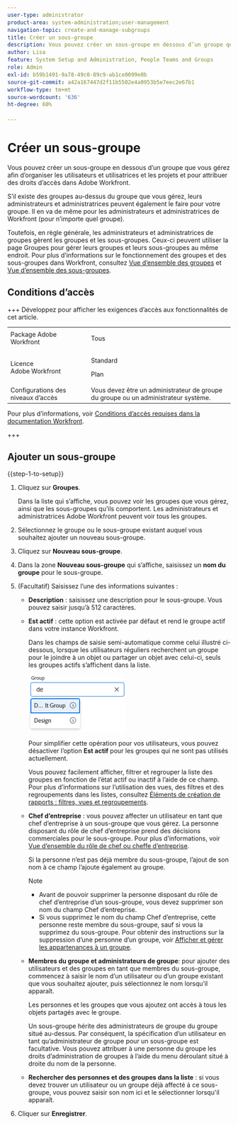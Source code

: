 ```yaml
---
user-type: administrator
product-area: system-administration;user-management
navigation-topic: create-and-manage-subgroups
title: Créer un sous-groupe
description: Vous pouvez créer un sous-groupe en dessous d’un groupe que vous gérez afin d’organiser les utilisateurs et utilisatrices et les projets et pour attribuer des droits d’accès dans Adobe Workfront. En règle générale, les administrateurs et administratrices de groupes gèrent les groupes et les sous-groupes. Ceux-ci peuvent utiliser la page Groupes pour gérer leurs groupes et leurs sous-groupes au même endroit.
author: Lisa
feature: System Setup and Administration, People Teams and Groups
role: Admin
exl-id: b59b1491-9a78-49c0-89c9-ab1ce0099e0b
source-git-commit: a42a167447d2f11b5502e4a0953b5e7eec2e67b1
workflow-type: tm+mt
source-wordcount: '636'
ht-degree: 60%

---
```


# Créer un sous-groupe

Vous pouvez créer un sous-groupe en dessous d’un groupe que vous gérez afin d’organiser les utilisateurs et utilisatrices et les projets et pour attribuer des droits d’accès dans Adobe Workfront.

S’il existe des groupes au-dessus du groupe que vous gérez, leurs administrateurs et administratrices peuvent également le faire pour votre groupe. Il en va de même pour les administrateurs et administratrices de Workfront (pour n’importe quel groupe).

Toutefois, en règle générale, les administrateurs et administratrices de groupes gèrent les groupes et les sous-groupes. Ceux-ci peuvent utiliser la page Groupes pour gérer leurs groupes et leurs sous-groupes au même endroit. Pour plus d’informations sur le fonctionnement des groupes et des sous-groupes dans Workfront, consultez [Vue d’ensemble des groupes](../../../administration-and-setup/manage-groups/groups-overview/groups.md) et [Vue d’ensemble des sous-groupes](../../../administration-and-setup/manage-groups/groups-overview/subgroups.md).

## Conditions d’accès

+++ Développez pour afficher les exigences d’accès aux fonctionnalités de cet article.

<table style="table-layout:auto"> 
 <col> 
 <col> 
 <tbody> 
  <tr> 
   <td>Package Adobe Workfront</td> 
   <td><p>Tous</p></td> 
  </tr> 
  <tr> 
   <td>Licence Adobe Workfront</td> 
   <td><p>Standard</p>
       <p>Plan</p></td>
  </tr>
  <tr> 
   <td>Configurations des niveaux d’accès</td> 
   <td>Vous devez être un administrateur de groupe du groupe ou un administrateur système.</td>
  </tr>
 </tbody> 
</table>

Pour plus d’informations, voir [Conditions d’accès requises dans la documentation Workfront](/help/quicksilver/administration-and-setup/add-users/access-levels-and-object-permissions/access-level-requirements-in-documentation.md).

+++

## Ajouter un sous-groupe

{{step-1-to-setup}}

1. Cliquez sur **Groupes**.

   Dans la liste qui s’affiche, vous pouvez voir les groupes que vous gérez, ainsi que les sous-groupes qu’ils comportent. Les administrateurs et administratrices Adobe Workfront peuvent voir tous les groupes.

1. Sélectionnez le groupe ou le sous-groupe existant auquel vous souhaitez ajouter un nouveau sous-groupe.
1. Cliquez sur **Nouveau sous-groupe**.
1. Dans la zone **Nouveau sous-groupe** qui s’affiche, saisissez un **nom du groupe** pour le sous-groupe.
1. (Facultatif) Saisissez l’une des informations suivantes :

   * **Description** : saisissez une description pour le sous-groupe. Vous pouvez saisir jusqu’à 512 caractères.
   * **Est actif** : cette option est activée par défaut et rend le groupe actif dans votre instance Workfront.

     Dans les champs de saisie semi-automatique comme celui illustré ci-dessous, lorsque les utilisateurs réguliers recherchent un groupe pour le joindre à un objet ou partager un objet avec celui-ci, seuls les groupes actifs s’affichent dans la liste.

     ![Champ de saisie semi-automatique pour un groupe](assets/typeahead-for-group.png)

     Pour simplifier cette opération pour vos utilisateurs, vous pouvez désactiver l’option **Est actif** pour les groupes qui ne sont pas utilisés actuellement.

     Vous pouvez facilement afficher, filtrer et regrouper la liste des groupes en fonction de l’état actif ou inactif à l’aide de ce champ. Pour plus d’informations sur l’utilisation des vues, des filtres et des regroupements dans les listes, consultez [Éléments de création de rapports : filtres, vues et regroupements](/help/quicksilver/reports-and-dashboards/reports/reporting-elements/reporting-elements-filters-views-groupings.md).

   * **Chef d’entreprise** : vous pouvez affecter un utilisateur en tant que chef d’entreprise à un sous-groupe que vous gérez. La personne disposant du rôle de chef d’entreprise prend des décisions commerciales pour le sous-groupe. Pour plus d’informations, voir [Vue d‘ensemble du rôle de chef ou cheffe d’entreprise](/help/quicksilver/administration-and-setup/manage-groups/group-roles/business-leader-overview.md).

     Si la personne n’est pas déjà membre du sous-groupe, l’ajout de son nom à ce champ l’ajoute également au groupe.

     >[!NOTE]
     >
     >* Avant de pouvoir supprimer la personne disposant du rôle de chef d’entreprise d’un sous-groupe, vous devez supprimer son nom du champ Chef d’entreprise.
     >* Si vous supprimez le nom du champ Chef d’entreprise, cette personne reste membre du sous-groupe, sauf si vous la supprimez du sous-groupe. Pour obtenir des instructions sur la suppression d’une personne d’un groupe, voir [Afficher et gérer les appartenances à un groupe](/help/quicksilver/administration-and-setup/manage-groups/create-and-manage-groups/view-and-manage-a-groups-memberships.md).

   * **Membres du groupe et administrateurs de groupe**: pour ajouter des utilisateurs et des groupes en tant que membres du sous-groupe, commencez à saisir le nom d’un utilisateur ou d’un groupe existant que vous souhaitez ajouter, puis sélectionnez le nom lorsqu’il apparaît.

     Les personnes et les groupes que vous ajoutez ont accès à tous les objets partagés avec le groupe.

     Un sous-groupe hérite des administrateurs de groupe du groupe situé au-dessus. Par conséquent, la spécification d’un utilisateur en tant qu’administrateur de groupe pour un sous-groupe est facultative. Vous pouvez attribuer à une personne du groupe les droits d’administration de groupes à l’aide du menu déroulant situé à droite du nom de la personne.

   * **Rechercher des personnes et des groupes dans la liste** : si vous devez trouver un utilisateur ou un groupe déjà affecté à ce sous-groupe, vous pouvez saisir son nom ici et le sélectionner lorsqu&#39;il apparaît.

1. Cliquer sur **Enregistrer**.
